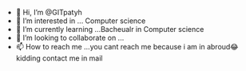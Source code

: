 - 👋 Hi, I’m @GITpatyh
- 👀 I’m interested in ... Computer science
- 🌱 I’m currently learning ...Bacheualr in Computer science
- 💞️ I’m looking to collaborate on ...
- 📫 How to reach me ...you cant reach me because i am in abroud😂 kidding contact me in mail

<!---
GITpatyh/GITpatyh is a ✨ special ✨ repository because its `README.md` (this file) appears on your GitHub profile.
You can click the Preview link to take a look at your changes.
--->
